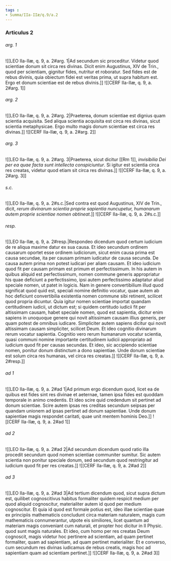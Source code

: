 ```yaml
---
tags : 
- Summa/IIa-IIæ/q.9/a.2
---
```


### Articulus 2

###### arg. 1
![[LEO IIa-IIæ, q. 9, a. 2#arg. 1|Ad secundum sic proceditur. Videtur quod scientiae donum sit circa res divinas. Dicit enim Augustinus, XIV de Trin., quod per scientiam, gignitur fides, nutritur et roboratur. Sed fides est de rebus divinis, quia obiectum fidei est veritas prima, ut supra habitum est. Ergo et donum scientiae est de rebus divinis.]]
![[CERF IIa-IIæ, q. 9, a. 2#arg. 1]]

###### arg. 2
![[LEO IIa-IIæ, q. 9, a. 2#arg. 2|Praeterea, donum scientiae est dignius quam scientia acquisita. Sed aliqua scientia acquisita est circa res divinas, sicut scientia metaphysicae. Ergo multo magis donum scientiae est circa res divinas.]]
![[CERF IIa-IIæ, q. 9, a. 2#arg. 2]]

###### arg. 3
![[LEO IIa-IIæ, q. 9, a. 2#arg. 3|Praeterea, sicut dicitur [[Rm 1]], *invisibilia Dei per ea quae facta sunt intellecta conspiciuntur*. Si igitur est scientia circa res creatas, videtur quod etiam sit circa res divinas.]]
![[CERF IIa-IIæ, q. 9, a. 2#arg. 3]]

###### s.c.
![[LEO IIa-IIæ, q. 9, a. 2#s.c.|Sed contra est quod Augustinus, XIV de Trin., dicit, *rerum divinarum scientia proprie sapientia nuncupetur, humanarum autem proprie scientiae nomen obtineat*.]]
![[CERF IIa-IIæ, q. 9, a. 2#s.c.]]

###### resp.
![[LEO IIa-IIæ, q. 9, a. 2#resp.|Respondeo dicendum quod certum iudicium de re aliqua maxime datur ex sua causa. Et ideo secundum ordinem causarum oportet esse ordinem iudiciorum, sicut enim causa prima est causa secundae, ita per causam primam iudicatur de causa secunda. De causa autem prima non potest iudicari per aliam causam. Et ideo iudicium quod fit per causam primam est primum et perfectissimum. In his autem in quibus aliquid est perfectissimum, nomen commune generis appropriatur his quae deficiunt a perfectissimo, ipsi autem perfectissimo adaptatur aliud speciale nomen, ut patet in logicis. Nam in genere convertibilium illud quod significat quod quid est, speciali nomine definitio vocatur, quae autem ab hoc deficiunt convertibilia existentia nomen commune sibi retinent, scilicet quod propria dicuntur. Quia igitur nomen scientiae importat quandam certitudinem iudicii, ut dictum est; si quidem certitudo iudicii fit per altissimam causam, habet speciale nomen, quod est sapientia, dicitur enim sapiens in unoquoque genere qui novit altissimam causam illius generis, per quam potest de omnibus iudicare. Simpliciter autem sapiens dicitur qui novit altissimam causam simpliciter, scilicet Deum. Et ideo cognitio divinarum rerum vocatur sapientia. Cognitio vero rerum humanarum vocatur scientia, quasi communi nomine importante certitudinem iudicii appropriato ad iudicium quod fit per causas secundas. Et ideo, sic accipiendo scientiae nomen, ponitur donum distinctum a dono sapientiae. Unde donum scientiae est solum circa res humanas, vel circa res creatas.]]
![[CERF IIa-IIæ, q. 9, a. 2#resp.]]

###### ad 1
![[LEO IIa-IIæ, q. 9, a. 2#ad 1|Ad primum ergo dicendum quod, licet ea de quibus est fides sint res divinae et aeternae, tamen ipsa fides est quoddam temporale in animo credentis. Et ideo scire quid credendum sit pertinet ad donum scientiae. Scire autem ipsas res creditas secundum seipsas per quandam unionem ad ipsas pertinet ad donum sapientiae. Unde donum sapientiae magis respondet caritati, quae unit mentem hominis Deo.]]
![[CERF IIa-IIæ, q. 9, a. 2#ad 1]]

###### ad 2
![[LEO IIa-IIæ, q. 9, a. 2#ad 2|Ad secundum dicendum quod ratio illa procedit secundum quod nomen scientiae communiter sumitur. Sic autem scientia non ponitur speciale donum, sed secundum quod restringitur ad iudicium quod fit per res creatas.]]
![[CERF IIa-IIæ, q. 9, a. 2#ad 2]]

###### ad 3
![[LEO IIa-IIæ, q. 9, a. 2#ad 3|Ad tertium dicendum quod, sicut supra dictum est, quilibet cognoscitivus habitus formaliter quidem respicit medium per quod aliquid cognoscitur, materialiter autem id quod per medium cognoscitur. Et quia id quod est formale potius est, ideo illae scientiae quae ex principiis mathematicis concludunt circa materiam naturalem, magis cum mathematicis connumerantur, utpote eis similiores, licet quantum ad materiam magis conveniant cum naturali, et propter hoc dicitur in II Physic. quod sunt magis naturales. Et ideo, cum homo per res creatas Deum cognoscit, magis videtur hoc pertinere ad scientiam, ad quam pertinet formaliter, quam ad sapientiam, ad quam pertinet materialiter. Et e converso, cum secundum res divinas iudicamus de rebus creatis, magis hoc ad sapientiam quam ad scientiam pertinet.]]
![[CERF IIa-IIæ, q. 9, a. 2#ad 3]]

